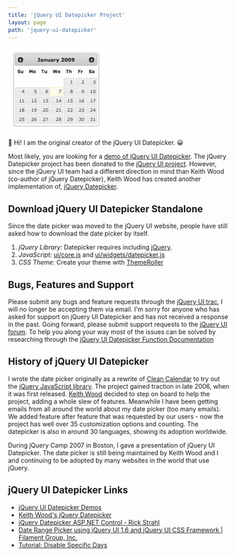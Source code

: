 ```yaml
---
title: 'jQuery UI Datepicker Project'
layout: page
path: 'jquery-ui-datepicker'
---
```


![jQuery UI Datepicker Screenshot](./jquery-ui-datepicker.jpg)

👋 Hi! I am the original creator of the jQuery UI Datepicker. 😀

Most likely, you are looking for a [demo of jQuery UI Datepicker](http://jqueryui.com/datepicker/).
The jQuery Datepicker project has been donated to the [jQuery UI project](http://jqueryui.com). However, since the jQuery UI team had a different direction in mind than Keith Wood (co-author of jQuery Datepicker), Keith Wood has created another implementation of, [jQuery Datepicker](http://keith-wood.name/datepick.html).

## Download jQuery UI Datepicker Standalone

Since the date picker was moved to the jQuery UI website, people have still asked how to download the date picker by itself.

1. _jQuery Library:_ Datepicker requires including [jQuery](http://jquery.com).
2. _JavaScript:_ [ui/core.js](https://github.com/jquery/jquery-ui/blob/master/ui/core.js) and [ui/widgets/datepicker.js](https://github.com/jquery/jquery-ui/blob/master/ui/widgets/datepicker.js)
3. _CSS Theme:_ Create your theme with [ThemeRoller](http://jqueryui.com/themeroller/)

## Bugs, Features and Support

Please submit any bugs and feature requests through the [jQuery UI trac](http://bugs.jqueryui.com/), I will no longer be accepting them via email.
I'm sorry for anyone who has asked for support on jQuery UI Datepicker and has not received a response in the past. Going forward, please submit support requests to the [jQuery UI forum](http://forum.jquery.com/using-jquery-ui). To help you along your way most of the issues can be solved by researching through the [jQuery UI Datepicker Function Documentation](http://api.jqueryui.com/datepicker/#options)

## History of jQuery UI Datepicker

I wrote the date picker originally as a rewrite of [Clean Calendar](https://github.com/1Marc/javascript-clean-calendar) to try out the [jQuery JavaScript library](http://jquery.com).
The project gained traction in late 2006, when it was first released. [Keith Wood](http://keith-wood.name) decided to step on board to help the project, adding a whole slew of features. Meanwhile I have been getting emails from all around the world about my date picker (too many emails). We added feature after feature that was requested by our users - now the project has well over 35 customization options and counting. The datepicker is also in around 30 languages, showing its adoption worldwide.

During jQuery Camp 2007 in Boston, I gave a presentation of jQuery UI Datepicker.
The date picker is still being maintained by Keith Wood and I and continuing to be adopted by many websites in the world that use jQuery.

## jQuery UI Datepicker Links

- [jQuery UI Datepicker Demos](http://jqueryui.com/datepicker/)
- [Keith Wood's jQuery Datepicker](http://keith-wood.name/datepick.html)
- [jQuery Datepicker ASP.NET Control - Rick Strahl](http://www.west-wind.com/weblog/posts/213015.aspx)
- [Date Range Picker using jQuery UI 1.6 and jQuery UI CSS Framework | Filament Group, Inc.](http://www.filamentgroup.com/lab/date_range_picker_using_jquery_ui_16_and_jquery_ui_css_framework/)
- [Tutorial: Disable Specific Days](http://davidwalsh.name/jquery-datepicker-disable-days)
